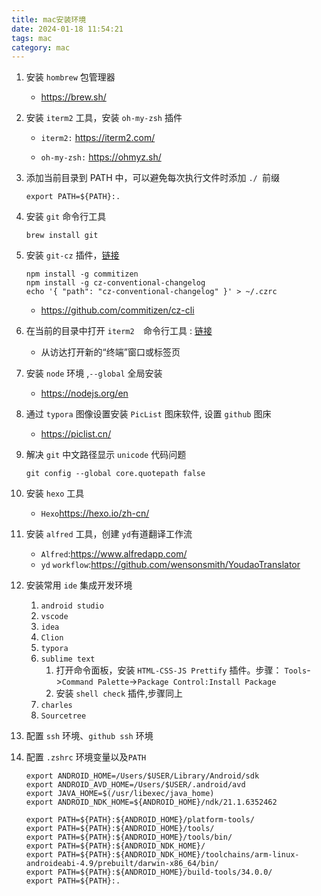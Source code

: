 ```yaml
---
title: mac安装环境
date: 2024-01-18 11:54:21
tags: mac
category: mac
---
```


1. 安装 `hombrew` 包管理器

   * https://brew.sh/

2. 安装 `iterm2` 工具，安装 `oh-my-zsh` 插件

   - `iterm2:` https://iterm2.com/

   - `oh-my-zsh:` https://ohmyz.sh/

3. 添加当前目录到 PATH 中，可以避免每次执行文件时添加 `./ `前缀

   ```shell
   export PATH=${PATH}:.
   ```

4. 安装 `git` 命令行工具

   ```shell
   brew install git
   ```

5. 安装 `git-cz` 插件，[链接](https://github.com/commitizen/cz-cli)

   ```shell
   npm install -g commitizen
   npm install -g cz-conventional-changelog
   echo '{ "path": "cz-conventional-changelog" }' > ~/.czrc
   ```

   * https://github.com/commitizen/cz-cli

   <!--more-->

6. 在当前的目录中打开 `iterm2  `命令行工具 : [链接](https://support.apple.com/zh-cn/guide/terminal/trmlb20c7888/mac)	
   - 从访达打开新的“终端”窗口或标签页

7. 安装 `node` 环境 ,`--global` 全局安装
   - https://nodejs.org/en

8. 通过 `typora` 图像设置安装  `PicList` 图床软件, 设置 `github` 图床

   - https://piclist.cn/

9. 解决 `git` 中文路径显示 `unicode` 代码问题

   ```shell
   git config --global core.quotepath false
   ```

10. 安装 `hexo` 工具
    - `Hexo`https://hexo.io/zh-cn/

11. 安装 `alfred` 工具，创建 `yd`有道翻译工作流
    - `Alfred`:https://www.alfredapp.com/
    - `yd` `workflow`:https://github.com/wensonsmith/YoudaoTranslator

12. 安装常用 `ide` 集成开发环境

    1. `android studio` 
    2. `vscode` 
    3. `idea`
    4. `Clion`
    5. `typora`
    6. `sublime text`
       1. 打开命令面板，安装 `HTML-CSS-JS Prettify` 插件。步骤： `Tools`->`Command Palette`->`Package Control:Install Package ` 
       2. 安装 `shell check` 插件,步骤同上
    7. `charles`
    8. `Sourcetree`

13. 配置 `ssh` 环境、`github ssh` 环境

14. 配置 `.zshrc` 环境变量以及`PATH`

    ```shell
    export ANDROID_HOME=/Users/$USER/Library/Android/sdk
    export ANDROID_AVD_HOME=/Users/$USER/.android/avd
    export JAVA_HOME=$(/usr/libexec/java_home)
    export ANDROID_NDK_HOME=${ANDROID_HOME}/ndk/21.1.6352462
    
    export PATH=${PATH}:${ANDROID_HOME}/platform-tools/
    export PATH=${PATH}:${ANDROID_HOME}/tools/
    export PATH=${PATH}:${ANDROID_HOME}/tools/bin/
    export PATH=${PATH}:${ANDROID_NDK_HOME}/
    export PATH=${PATH}:${ANDROID_NDK_HOME}/toolchains/arm-linux-androideabi-4.9/prebuilt/darwin-x86_64/bin/
    export PATH=${PATH}:${ANDROID_HOME}/build-tools/34.0.0/
    export PATH=${PATH}:.
    ```

    
